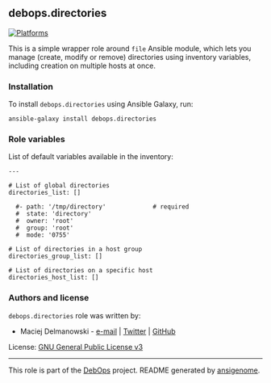 ## debops.directories

[![Platforms](http://img.shields.io/badge/platforms-debian%20|%20ubuntu-lightgrey.svg)](#)

This is a simple wrapper role around `file` Ansible module, which lets you
manage (create, modify or remove) directories using inventory variables,
including creation on multiple hosts at once.

### Installation

To install `debops.directories` using Ansible Galaxy, run:

    ansible-galaxy install debops.directories




### Role variables

List of default variables available in the inventory:

    ---
    
    # List of global directories
    directories_list: []
    
      #- path: '/tmp/directory'             # required
      #  state: 'directory'
      #  owner: 'root'
      #  group: 'root'
      #  mode: '0755'
    
    # List of directories in a host group
    directories_group_list: []
    
    # List of directories on a specific host
    directories_host_list: []





### Authors and license

`debops.directories` role was written by:

- Maciej Delmanowski - [e-mail](mailto:drybjed@gmail.com) | [Twitter](https://twitter.com/drybjed) | [GitHub](https://github.com/drybjed)


License: [GNU General Public License v3](https://tldrlegal.com/license/gnu-general-public-license-v3-(gpl-3))


***

This role is part of the [DebOps](http://debops.org/) project. README generated by [ansigenome](https://github.com/nickjj/ansigenome/).

